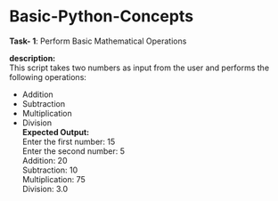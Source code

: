 # Basic-Python-Concepts
**Task- 1**: Perform Basic Mathematical Operations

**description:**  
This script takes two numbers as input from the user and performs the following operations:
- Addition
- Subtraction
- Multiplication
- Division  
**Expected Output:**  
Enter the first number: 15  
Enter the second number: 5  
Addition:  20  
Subtraction:  10  
Multiplication:  75  
Division:  3.0  

